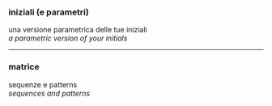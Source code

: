 ### iniziali (e parametri)

una versione parametrica delle tue iniziali  
*a parametric version of your initials*

***

### matrice
sequenze e patterns  
*sequences and patterns*